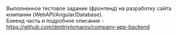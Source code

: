 Выполненное тестовое задание (фронтенд) на разработку сайта компании (WebAPI/Angular/Database).<br>
Бэкенд часть и подробное описание - https://github.com/dmitriytomarov/company-app-backend

